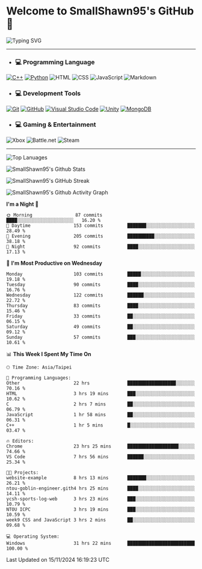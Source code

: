# Welcome to SmallShawn95's GitHub 👋

![Typing SVG](https://readme-typing-svg.demolab.com/?lines=print("Hello,+world!");printf("Hello,+world!");cout+<<+"Hello,+world!";console.log("Hello,+world!")&center=true&vCenter=true&size=22&random=true)

***
<!-- https://shields.io/, https://simpleicons.org/ -->
* ### 💻 Programming Language
[![C++](https://img.shields.io/badge/-C++-00599C?style=flat-square&logo=cplusplus)](https://cplusplus.com/)
[![Python](https://img.shields.io/badge/-Python-3776AB?style=flat-square&logo=python&logoColor=white)](https://www.python.org/)
![HTML](https://img.shields.io/badge/-HTML-E34F26?style=flat-square&logo=html5&logoColor=white)
![CSS](https://img.shields.io/badge/-CSS-1572B6?style=flat-square&logo=css3)
![JavaScript](https://img.shields.io/badge/-JavaScript-F7DF1E?style=flat-square&logo=javascript&logoColor=white)
![Markdown](https://img.shields.io/badge/-Markdown-000000?style=flat-square&logo=markdown)
* ### 💻 Development Tools
[![Git](https://img.shields.io/badge/-Git-f05032?style=flat-square&logo=git&logoColor=white)](https://git-scm.com/)
[![GitHub](https://img.shields.io/badge/-GitHub-181717?style=flat-square&logo=github)](https://github.com/)
[![Visual Studio Code](https://img.shields.io/badge/-Visual%20Studio%20Code-007ACC?style=flat-square&logo=visualstudiocode)](https://code.visualstudio.com/)
[![Unity](https://img.shields.io/badge/-Unity-000000?style=flat-square&logo=unity)](https://unity.com/)
[![MongoDB](https://img.shields.io/badge/-MongoDB-47A248?style=flat-square&logo=mongodb&logoColor=white)](https://www.mongodb.com/)
* ### 💻 Gaming & Entertainment
![Xbox](https://img.shields.io/badge/-Xbox-107C10?style=flat-square&logo=xbox)
![Battle.net](https://img.shields.io/badge/-Battle.net-4381C3?style=flat-square&logo=battledotnet&logoColor=white)
![Steam](https://img.shields.io/badge/-Steam-000000?style=flat-square&logo=steam)
***

<!-- ![GitHub User's Stars](https://img.shields.io/github/stars/smallshawn95?color=orange&label=Stars&labelColor=yellow) -->
<!-- ![GitHub Followers](https://img.shields.io/github/followers/smallshawn95?color=orange&label=Followers&labelColor=FFDBAC) -->

![Top Lanuages](https://github-readme-stats.vercel.app/api/top-langs/?username=smallshawn95&theme=holi&layout=donut&size_weight=0.5&count_weight=0.5&exclude_repo=smallshawn95.github.io)

![SmallShawn95's Github Stats](https://github-readme-stats.vercel.app/api?username=smallshawn95&theme=holi&show_icons=true&rank_icon=github)

![SmallShawn95's GitHub Streak](https://streak-stats.demolab.com/?user=smallshawn95&theme=holi-theme&date_format=M%20j%5B%2C%20Y%5D)

![SmallShawn95's Github Activity Graph](https://github-readme-activity-graph.vercel.app/graph?username=smallshawn95&theme=tokyo-night)

<!-- ![SmallShawn95's WakaTime Stats](https://github-readme-stats.vercel.app/api/wakatime?username=smallshawn95) -->
<!-- ![Repositorie Card](https://github-readme-stats.vercel.app/api/pin/?username=smallshawn95&repo=Python-Discord-Bot-Course&theme=holi) -->
<!-- ![Repositorie Card](https://github-readme-stats.vercel.app/api/pin/?username=smallshawn95&repo=ZeroJudge-Code&theme=holi) -->

<!--START_SECTION:waka-->
**I'm a Night 🦉** 

```text
🌞 Morning                87 commits          ████░░░░░░░░░░░░░░░░░░░░░   16.20 % 
🌆 Daytime                153 commits         ███████░░░░░░░░░░░░░░░░░░   28.49 % 
🌃 Evening                205 commits         ██████████░░░░░░░░░░░░░░░   38.18 % 
🌙 Night                  92 commits          ████░░░░░░░░░░░░░░░░░░░░░   17.13 % 
```
📅 **I'm Most Productive on Wednesday** 

```text
Monday                   103 commits         █████░░░░░░░░░░░░░░░░░░░░   19.18 % 
Tuesday                  90 commits          ████░░░░░░░░░░░░░░░░░░░░░   16.76 % 
Wednesday                122 commits         ██████░░░░░░░░░░░░░░░░░░░   22.72 % 
Thursday                 83 commits          ████░░░░░░░░░░░░░░░░░░░░░   15.46 % 
Friday                   33 commits          ██░░░░░░░░░░░░░░░░░░░░░░░   06.15 % 
Saturday                 49 commits          ██░░░░░░░░░░░░░░░░░░░░░░░   09.12 % 
Sunday                   57 commits          ███░░░░░░░░░░░░░░░░░░░░░░   10.61 % 
```


📊 **This Week I Spent My Time On** 

```text
🕑︎ Time Zone: Asia/Taipei

💬 Programming Languages: 
Other                    22 hrs              ██████████████████░░░░░░░   70.16 % 
HTML                     3 hrs 19 mins       ███░░░░░░░░░░░░░░░░░░░░░░   10.62 % 
C                        2 hrs 7 mins        ██░░░░░░░░░░░░░░░░░░░░░░░   06.79 % 
JavaScript               1 hr 58 mins        ██░░░░░░░░░░░░░░░░░░░░░░░   06.31 % 
C++                      1 hr 5 mins         █░░░░░░░░░░░░░░░░░░░░░░░░   03.47 % 

🔥 Editors: 
Chrome                   23 hrs 25 mins      ███████████████████░░░░░░   74.66 % 
VS Code                  7 hrs 56 mins       ██████░░░░░░░░░░░░░░░░░░░   25.34 % 

🐱‍💻 Projects: 
website-example          8 hrs 13 mins       ███████░░░░░░░░░░░░░░░░░░   26.21 % 
ntou-goblin-engineer.gith4 hrs 25 mins       ████░░░░░░░░░░░░░░░░░░░░░   14.11 % 
ycsh-sports-log-web      3 hrs 23 mins       ███░░░░░░░░░░░░░░░░░░░░░░   10.79 % 
NTOU ICPC                3 hrs 19 mins       ███░░░░░░░░░░░░░░░░░░░░░░   10.59 % 
week9 CSS and JavaScript 3 hrs 2 mins        ██░░░░░░░░░░░░░░░░░░░░░░░   09.68 % 

💻 Operating System: 
Windows                  31 hrs 22 mins      █████████████████████████   100.00 % 
```


 Last Updated on 15/11/2024 16:19:23 UTC
<!--END_SECTION:waka-->

<!--
**smallshawn95/smallshawn95** is a ✨ _special_ ✨ repository because its `README.md` (this file) appears on your GitHub profile.

- 🔭 I’m currently working on ...
- 🌱 I’m currently learning ...
- 👯 I’m looking to collaborate on ...
- 🤔 I’m looking for help with ...
- 💬 Ask me about ...
- 📫 How to reach me: ...
- 😄 Pronouns: ...
- ⚡ Fun fact: ...
-->
